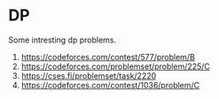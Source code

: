 # DP
Some intresting dp problems.

1) https://codeforces.com/contest/577/problem/B
2) https://codeforces.com/problemset/problem/225/C
3) https://cses.fi/problemset/task/2220
4) https://codeforces.com/contest/1036/problem/C
